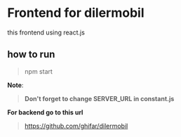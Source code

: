 # Frontend for dilermobil
this frontend using react.js
## how to run
> npm start

**Note**:
> **Don't forget to change SERVER_URL in constant.js**


**For backend go to this url**
>https://github.com/ghifar/dilermobil
